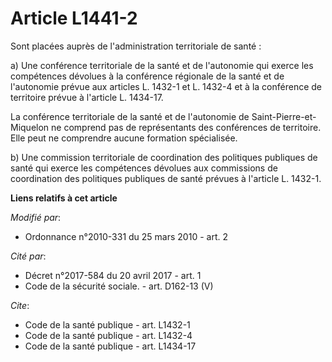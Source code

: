 # Article L1441-2

Sont placées auprès de l'administration territoriale de santé : 

a) Une conférence territoriale de la santé et de l'autonomie qui exerce les compétences dévolues à la conférence régionale de
la santé et de l'autonomie prévue aux articles L. 1432-1 et L. 1432-4 et à la conférence de territoire prévue à l'article L.
1434-17. 

La conférence territoriale de la santé et de l'autonomie de Saint-Pierre-et-Miquelon ne comprend pas de représentants des
conférences de territoire. Elle peut ne comprendre aucune formation spécialisée. 

b) Une commission territoriale de coordination des politiques publiques de santé qui exerce les compétences dévolues aux
commissions de coordination des politiques publiques de santé prévues à l'article L. 1432-1.

**Liens relatifs à cet article**

_Modifié par_:

  - Ordonnance n°2010-331 du 25 mars 2010 - art. 2

_Cité par_:

  - Décret n°2017-584 du 20 avril 2017 - art. 1
  - Code de la sécurité sociale. - art. D162-13 (V)

_Cite_:

  - Code de la santé publique - art. L1432-1
  - Code de la santé publique - art. L1432-4
  - Code de la santé publique - art. L1434-17
